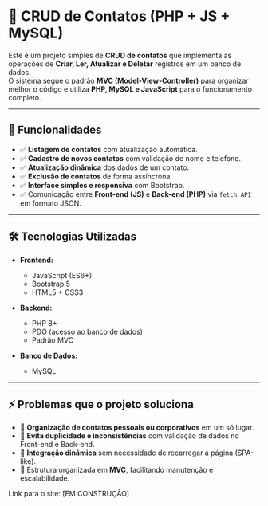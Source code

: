 # 📇 CRUD de Contatos (PHP + JS + MySQL)

Este é um projeto simples de **CRUD de contatos** que implementa as operações de **Criar, Ler, Atualizar e Deletar** registros em um banco de dados.  
O sistema segue o padrão **MVC (Model-View-Controller)** para organizar melhor o código e utiliza **PHP, MySQL e JavaScript** para o funcionamento completo.

---

## 🚀 Funcionalidades
- ✅ **Listagem de contatos** com atualização automática.  
- ✅ **Cadastro de novos contatos** com validação de nome e telefone.  
- ✅ **Atualização dinâmica** dos dados de um contato.  
- ✅ **Exclusão de contatos** de forma assíncrona.  
- ✅ **Interface simples e responsiva** com Bootstrap.  
- ✅ Comunicação entre **Front-end (JS)** e **Back-end (PHP)** via `fetch API` em formato JSON.  

---

## 🛠️ Tecnologias Utilizadas
- **Frontend:**
  - JavaScript (ES6+)
  - Bootstrap 5
  - HTML5 + CSS3  

- **Backend:**
  - PHP 8+
  - PDO (acesso ao banco de dados)
  - Padrão MVC  

- **Banco de Dados:**
  - MySQL  

---

## ⚡ Problemas que o projeto soluciona
- 📌 **Organização de contatos pessoais ou corporativos** em um só lugar.  
- 📌 **Evita duplicidade e inconsistências** com validação de dados no Front-end e Back-end.  
- 📌 **Integração dinâmica** sem necessidade de recarregar a página (SPA-like).  
- 📌 Estrutura organizada em **MVC**, facilitando manutenção e escalabilidade.  

Link para o site: [EM CONSTRUÇÃO]
